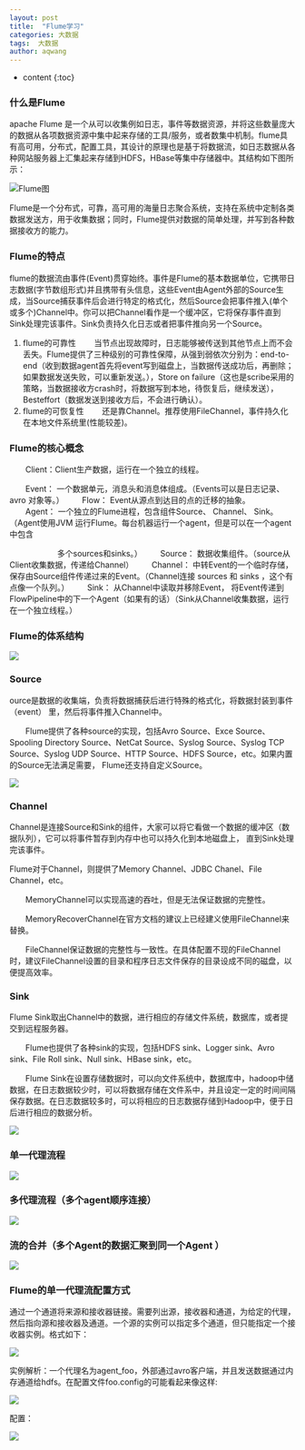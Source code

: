 ```yaml
---
layout: post
title:  "Flume学习"
categories: 大数据
tags:  大数据
author: aqwang
---
```


* content
{:toc}
### 什么是Flume

apache Flume 是一个从可以收集例如日志，事件等数据资源，并将这些数量庞大的数据从各项数据资源中集中起来存储的工具/服务，或者数集中机制。flume具有高可用，分布式，配置工具，其设计的原理也是基于将数据流，如日志数据从各种网站服务器上汇集起来存储到HDFS，HBase等集中存储器中。其结构如下图所示：

![Flume图](../msg/4.png)

Flume是一个分布式，可靠，高可用的海量日志聚合系统，支持在系统中定制各类数据发送方，用于收集数据；同时，Flume提供对数据的简单处理，并写到各种数据接收方的能力。

### Flume的特点

flume的数据流由事件(Event)贯穿始终。事件是Flume的基本数据单位，它携带日志数据(字节数组形式)并且携带有头信息，这些Event由Agent外部的Source生成，当Source捕获事件后会进行特定的格式化，然后Source会把事件推入(单个或多个)Channel中。你可以把Channel看作是一个缓冲区，它将保存事件直到Sink处理完该事件。Sink负责持久化日志或者把事件推向另一个Source。

1. flume的可靠性 
   　　当节点出现故障时，日志能够被传送到其他节点上而不会丢失。Flume提供了三种级别的可靠性保障，从强到弱依次分别为：end-to-end（收到数据agent首先将event写到磁盘上，当数据传送成功后，再删除；如果数据发送失败，可以重新发送。），Store on failure（这也是scribe采用的策略，当数据接收方crash时，将数据写到本地，待恢复后，继续发送），Besteffort（数据发送到接收方后，不会进行确认）。
2. flume的可恢复性
   　　还是靠Channel。推荐使用FileChannel，事件持久化在本地文件系统里(性能较差)。
### Flume的核心概念

　　Client：Client生产数据，运行在一个独立的线程。

　　Event： 一个数据单元，消息头和消息体组成。（Events可以是日志记录、 avro 对象等。）
　　Flow： Event从源点到达目的点的迁移的抽象。
　　Agent： 一个独立的Flume进程，包含组件Source、 Channel、 Sink。（Agent使用JVM 运行Flume。每台机器运行一个agent，但是可以在一个agent中包含

　　　　　　多个sources和sinks。）
　　Source： 数据收集组件。（source从Client收集数据，传递给Channel）
　　Channel： 中转Event的一个临时存储，保存由Source组件传递过来的Event。（Channel连接 sources 和 sinks ，这个有点像一个队列。）
　　Sink： 从Channel中读取并移除Event， 将Event传递到FlowPipeline中的下一个Agent（如果有的话）（Sink从Channel收集数据，运行在一个独立线程。）

### Flume的体系结构

![](../msg/5.png)

### Source

ource是数据的收集端，负责将数据捕获后进行特殊的格式化，将数据封装到事件（event） 里，然后将事件推入Channel中。

　　Flume提供了各种source的实现，包括Avro Source、Exce Source、Spooling Directory Source、NetCat Source、Syslog Source、Syslog TCP Source、Syslog UDP Source、HTTP Source、HDFS Source，etc。如果内置的Source无法满足需要， Flume还支持自定义Source。

![](../msg/6.Png)

### Channel

Channel是连接Source和Sink的组件，大家可以将它看做一个数据的缓冲区（数据队列），它可以将事件暂存到内存中也可以持久化到本地磁盘上， 直到Sink处理完该事件。

Flume对于Channel，则提供了Memory Channel、JDBC Chanel、File Channel，etc。

　　MemoryChannel可以实现高速的吞吐，但是无法保证数据的完整性。

　　MemoryRecoverChannel在官方文档的建议上已经建义使用FileChannel来替换。

　　FileChannel保证数据的完整性与一致性。在具体配置不现的FileChannel时，建议FileChannel设置的目录和程序日志文件保存的目录设成不同的磁盘，以便提高效率。

### Sink

Flume Sink取出Channel中的数据，进行相应的存储文件系统，数据库，或者提交到远程服务器。

　　Flume也提供了各种sink的实现，包括HDFS sink、Logger sink、Avro sink、File Roll sink、Null sink、HBase sink，etc。

　　Flume Sink在设置存储数据时，可以向文件系统中，数据库中，hadoop中储数据，在日志数据较少时，可以将数据存储在文件系中，并且设定一定的时间间隔保存数据。在日志数据较多时，可以将相应的日志数据存储到Hadoop中，便于日后进行相应的数据分析。

![](../msg/7.png)

### 单一代理流程

![](../msg/5.png)

### 多代理流程（多个agent顺序连接）

![](../msg/8.png)

### 流的合并（多个Agent的数据汇聚到同一个Agent ）

![](../msg/9.png)


### Flume的单一代理流配置方式

通过一个通道将来源和接收器链接。需要列出源，接收器和通道，为给定的代理，然后指向源和接收器及通道。一个源的实例可以指定多个通道，但只能指定一个接收器实例。格式如下：

![](../msg/10.png)

实例解析：一个代理名为agent_foo，外部通过avro客户端，并且发送数据通过内存通道给hdfs。在配置文件foo.config的可能看起来像这样:

![](../msg/11.png)

配置：

![](../msg/12.png)

